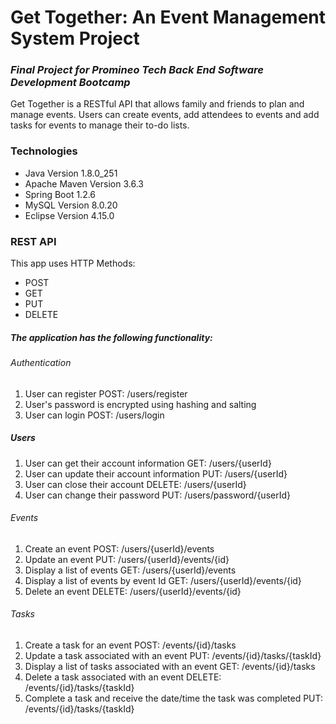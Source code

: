 # Get Together: An Event Management System Project

### *Final Project for Promineo Tech Back End Software Development Bootcamp*

Get Together is a RESTful API that allows family and friends to plan and manage events. 
Users can create events, add attendees to events and add tasks for events to manage their to-do lists. 

### Technologies
* Java Version 1.8.0_251
* Apache Maven Version 3.6.3
* Spring Boot 1.2.6
* MySQL Version 8.0.20
* Eclipse Version 4.15.0

### REST API

This app uses HTTP Methods:

* POST
* GET
* PUT
* DELETE

##### The application has the following functionality: 

###### Authentication 
1.	User can register 
POST: /users/register
2.  User's password is encrypted using hashing and salting
3.	User can login
POST: /users/login

##### Users
1. User can get their account information
GET: /users/{userId}
2. User can update their account information
PUT: /users/{userId}
3. User can close their account
DELETE: /users/{userId}
4. User can change their password
PUT: /users/password/{userId}

###### Events
1.  Create an event
POST: /users/{userId}/events
2.  Update an event
PUT: /users/{userId}/events/{id}
3.  Display a list of events
GET: /users/{userId}/events
4. Display a list of events by event Id
GET: /users/{userId}/events/{id}
5.	Delete an event
DELETE: /users/{userId}/events/{id}

###### Tasks
1.  Create a task for an event
POST: /events/{id}/tasks
2.  Update a task associated with an event
PUT: /events/{id}/tasks/{taskId}
3.  Display a list of tasks associated with an event
GET: /events/{id}/tasks
4.	Delete a task associated with an event
DELETE: /events/{id}/tasks/{taskId}
5.  Complete a task and receive the date/time the task was completed
PUT: /events/{id}/tasks/{taskId}
